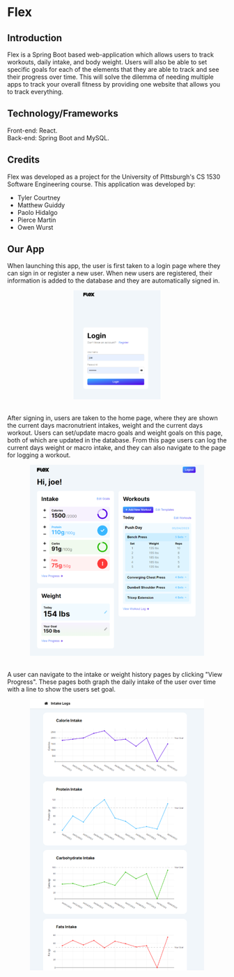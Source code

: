 # Flex
## Introduction
Flex is a Spring Boot based web-application which allows users to track workouts, daily intake, and body weight. Users will also be able to set specific goals for each of the elements that they are able to track and see their progress over time. This will solve the dilemma of needing multiple apps to track your overall fitness by providing one website that allows you to track everything. 

## Technology/Frameworks
Front-end: React.<br> 
Back-end: Spring Boot and MySQL.

## Credits
Flex was developed as a project for the University of Pittsburgh's CS 1530 Software Engineering course. This application was developed by:
* Tyler Courtney
* Matthew Guiddy
* Paolo Hidalgo
* Pierce Martin
* Owen Wurst

## Our App
When launching this app, the user is first taken to a login page where they can sign in or register a new user. When new users are registered, their information is added to the database and they are automatically signed in.
<br>
    <p align="center">
        <img src="./images/1.png"  width="200" height="">
    </p>
<br>
After signing in, users are taken to the home page, where they are shown the current days macronutrient intakes, weight and the current days workout. Users can set/update macro goals and weight goals on this page, both of which are updated in the database. From this page users can log the current days weight or macro intake, and they can also navigate to the page for logging a workout.
<br>
    <p align="center">
        <img src="./images/2.png" width="400" height="">
    </p>
<br>
A user can navigate to the intake or weight history pages by clicking "View Progress". These pages both graph the daily intake of the user over time with a line to show the users set goal.
<br>
    <p align="center">
        <img src="./images/3.png"  width="400" height="">
    </p>